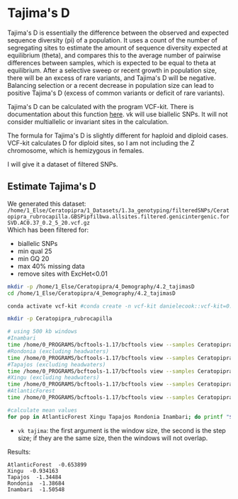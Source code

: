 # Tajima's D
Tajima's D is essentially the difference between the observed and expected sequence diversity (pi) of a population. It uses a count of the number of segregating sites to estimate the amount of sequence diversity expected at equilibrium (theta), and compares this to the average number of pairwise differences between samples, which is expected to be equal to theta at equilibrium. After a selective sweep or recent growth in population size, there will be an excess of rare variants, and Tajima's D will be negative. Balancing selection or a recent decrease in population size can lead to positive Tajima's D (excess of common variants or deficit of rare variants).

Tajima's D can be calculated with the program VCF-kit. There is documentation about this function [here](https://github.com/AndersenLab/VCF-kit/blob/master/docs/tajima.md). vk will use biallelic SNPs. It will not consider multiallelic or invariant sites in the calculation.

The formula for Tajima's D is slightly different for haploid and diploid cases. VCF-kit calculates D for diploid sites, so I am not including the Z chromosome, which is hemizygous in females.  

I will give it a dataset of filtered SNPs. 


## Estimate Tajima's D  
We generated this dataset: `/home/1_Else/Ceratopipra/1_Datasets/1.3a_genotyping/filteredSNPs/Ceratopipra_rubrocapilla.GBSPipfilbwa.allsites.filtered.genicintergenic.forSVD.AC0.37_0.2_5_20.vcf.gz`  
Which has been filtered for:  
* biallelic SNPs  
* min qual 25  
* min GQ 20  
* max 40% missing data  
* remove sites with ExcHet<0.01  

```bash
mkdir -p /home/1_Else/Ceratopipra/4_Demography/4.2_tajimasD
cd /home/1_Else/Ceratopipra/4_Demography/4.2_tajimasD

conda activate vcf-kit #conda create -n vcf-kit danielecook::vcf-kit=0.2.6 "bwa>=0.7.17" "samtools>=1.10" "bcftools>=1.10" "blast>=2.2.31" "muscle>=3.8.31" "primer3>=2.5.0"

mkdir -p Ceratopipra_rubrocapilla

# using 500 kb windows
#Inambari
time /home/0_PROGRAMS/bcftools-1.17/bcftools view --samples Ceratopipra_rubrocapilla_AMA340,Ceratopipra_rubrocapilla_AMA601,Ceratopipra_rubrocapilla_AMA656,Ceratopipra_rubrocapilla_B4615,Ceratopipra_rubrocapilla_B5082,Ceratopipra_rubrocapilla_BR36440,Ceratopipra_rubrocapilla_CAM117,Ceratopipra_rubrocapilla_CUJ027,Ceratopipra_rubrocapilla_CUJ072,Ceratopipra_rubrocapilla_OM022,Ceratopipra_rubrocapilla_OM112,Ceratopipra_rubrocapilla_OM172,Ceratopipra_rubrocapilla_PUC008,Ceratopipra_rubrocapilla_UFAC1007,Ceratopipra_rubrocapilla_UFAC305,Ceratopipra_rubrocapilla_UFAC476 /home/1_Else/Ceratopipra/1_Datasets/1.3a_genotyping/filteredSNPs/Ceratopipra_rubrocapilla.GBSPipfilbwa.allsites.filtered.genicintergenic.forSVD.AC0.37_0.2_5_20.0.vcf.gz | vk tajima 500000 500000 - > Ceratopipra_rubrocapilla/Inambari.500kb.genicintergenic.forSVD.AC0.37_0.2_5_20.0.tajima #0m6.854s
#Rondonia (excluding headwaters) 
time /home/0_PROGRAMS/bcftools-1.17/bcftools view --samples Ceratopipra_rubrocapilla_AMANA034,Ceratopipra_rubrocapilla_AMANA137,Ceratopipra_rubrocapilla_FPR006,Ceratopipra_rubrocapilla_FPR015,Ceratopipra_rubrocapilla_FPR021,Ceratopipra_rubrocapilla_MAM010,Ceratopipra_rubrocapilla_MAR092,Ceratopipra_rubrocapilla_MPDS628,Ceratopipra_rubrocapilla_PIME024,Ceratopipra_rubrocapilla_PIME079,Ceratopipra_rubrocapilla_PIME460,Ceratopipra_rubrocapilla_PIME062,Ceratopipra_rubrocapilla_PIME169 /home/1_Else/Ceratopipra/1_Datasets/1.3a_genotyping/filteredSNPs/Ceratopipra_rubrocapilla.GBSPipfilbwa.allsites.filtered.genicintergenic.forSVD.AC0.37_0.2_5_20.0.vcf.gz | vk tajima 500000 500000 - > Ceratopipra_rubrocapilla/Rondonia.500kb.genicintergenic.forSVD.AC0.37_0.2_5_20.0.tajima 
#Tapajos (excluding headwaters)
time /home/0_PROGRAMS/bcftools-1.17/bcftools view --samples Ceratopipra_rubrocapilla_BR033,Ceratopipra_rubrocapilla_BR036,Ceratopipra_rubrocapilla_MF005,Ceratopipra_rubrocapilla_MSF107,Ceratopipra_rubrocapilla_PIME134,Ceratopipra_rubrocapilla_PIME135,Ceratopipra_rubrocapilla_PIME482,Ceratopipra_rubrocapilla_PIME521,Ceratopipra_rubrocapilla_PIME522,Ceratopipra_rubrocapilla_PPS174,Ceratopipra_rubrocapilla_TLP025,Ceratopipra_rubrocapilla_TLP123,Ceratopipra_rubrocapilla_WM281,Ceratopipra_rubrocapilla_WM293 /home/1_Else/Ceratopipra/1_Datasets/1.3a_genotyping/filteredSNPs/Ceratopipra_rubrocapilla.GBSPipfilbwa.allsites.filtered.genicintergenic.forSVD.AC0.37_0.2_5_20.0.vcf.gz | vk tajima 500000 500000 - > Ceratopipra_rubrocapilla/Tapajos.500kb.genicintergenic.forSVD.AC0.37_0.2_5_20.0.tajima 
#Xingu (excluding headwaters)
time /home/0_PROGRAMS/bcftools-1.17/bcftools view --samples Ceratopipra_rubrocapilla_GAPTO259,Ceratopipra_rubrocapilla_GAPTO268,Ceratopipra_rubrocapilla_GAPTO277,Ceratopipra_rubrocapilla_GAPTO327,Ceratopipra_rubrocapilla_PPBIO221,Ceratopipra_rubrocapilla_PPBIO305,Ceratopipra_rubrocapilla_RDO007,Ceratopipra_rubrocapilla_UHE442 /home/1_Else/Ceratopipra/1_Datasets/1.3a_genotyping/filteredSNPs/Ceratopipra_rubrocapilla.GBSPipfilbwa.allsites.filtered.genicintergenic.forSVD.AC0.37_0.2_5_20.0.vcf.gz | vk tajima 500000 500000 - > Ceratopipra_rubrocapilla/Xingu.500kb.genicintergenic.forSVD.AC0.37_0.2_5_20.0.tajima
#AtlanticForest
time /home/0_PROGRAMS/bcftools-1.17/bcftools view --samples Ceratopipra_rubrocapilla_CPE012,Ceratopipra_rubrocapilla_CPE025,Ceratopipra_rubrocapilla_CPE049,Ceratopipra_rubrocapilla_CPE069,Ceratopipra_rubrocapilla_CPEII008,Ceratopipra_rubrocapilla_UNA002,Ceratopipra_rubrocapilla_UNA018,Ceratopipra_rubrocapilla_UNA088,Ceratopipra_rubrocapilla_UNA110,Ceratopipra_rubrocapilla_UNA124 /home/1_Else/Ceratopipra/1_Datasets/1.3a_genotyping/filteredSNPs/Ceratopipra_rubrocapilla.GBSPipfilbwa.allsites.filtered.genicintergenic.forSVD.AC0.37_0.2_5_20.0.vcf.gz | vk tajima 500000 500000 - > Ceratopipra_rubrocapilla/AtlanticForest.500kb.genicintergenic.forSVD.AC0.37_0.2_5_20.0.tajima #7s

#calculate mean values
for pop in AtlanticForest Xingu Tapajos Rondonia Inambari; do printf "$pop " >> Ceratopipra_rubrocapilla/Ceratopipra_rubrocapilla.500kb.genicintergenic.forSVD.AC0.37_0.2_5_20.0.tajima.txt ; awk 'BEGIN {sum=0; count=0;} NR>1 && $6 != "NA" {sum+=$6; count++;} END {print " " sum/count;}' Ceratopipra_rubrocapilla/"$pop".500kb.genicintergenic.forSVD.AC0.37_0.2_5_20.0.tajima >> Ceratopipra_rubrocapilla/Ceratopipra_rubrocapilla.500kb.genicintergenic.forSVD.AC0.37_0.2_5_20.0.tajima.txt ; done

```
* `vk tajima`: the first argument is the window size, the second is the step size; if they are the same size, then the windows will not overlap.  

Results:  
```
AtlanticForest  -0.653899
Xingu  -0.934163
Tapajos  -1.34484
Rondonia  -1.38684
Inambari  -1.50548
```
